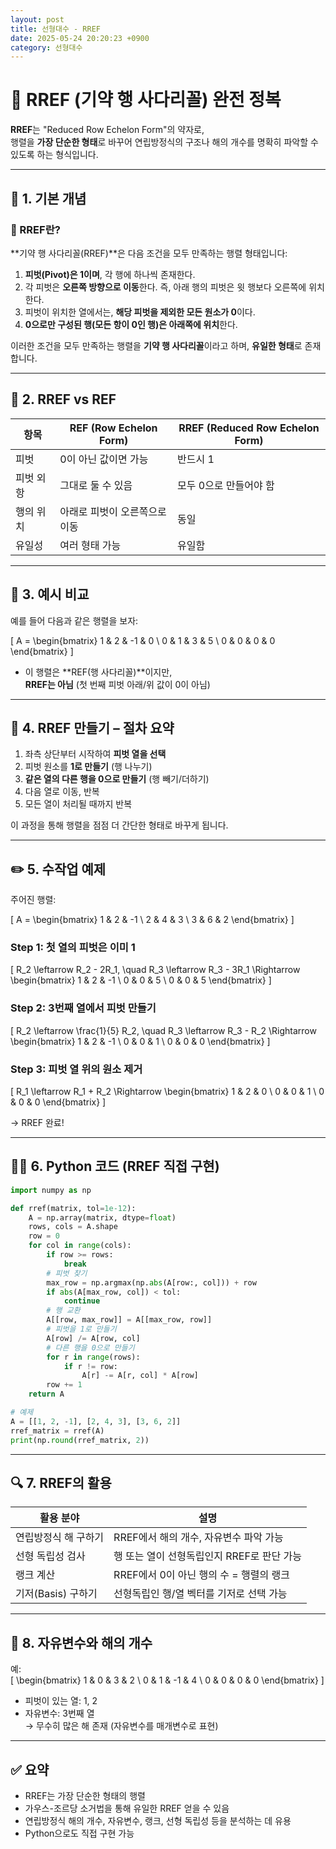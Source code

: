 ```yaml
---
layout: post
title: 선형대수 - RREF
date: 2025-05-24 20:20:23 +0900
category: 선형대수
---
```

# 📏 RREF (기약 행 사다리꼴) 완전 정복

**RREF**는 "Reduced Row Echelon Form"의 약자로,  
행렬을 **가장 단순한 형태**로 바꾸어 연립방정식의 구조나 해의 개수를 명확히 파악할 수 있도록 하는 형식입니다.

---

## 🧮 1. 기본 개념

### 🔹 RREF란?

**기약 행 사다리꼴(RREF)**은 다음 조건을 모두 만족하는 행렬 형태입니다:

1. **피벗(Pivot)은 1이며**, 각 행에 하나씩 존재한다.
2. 각 피벗은 **오른쪽 방향으로 이동**한다. 즉, 아래 행의 피벗은 윗 행보다 오른쪽에 위치한다.
3. 피벗이 위치한 열에서는, **해당 피벗을 제외한 모든 원소가 0**이다.
4. **0으로만 구성된 행(모든 항이 0인 행)은 아래쪽에 위치**한다.

이러한 조건을 모두 만족하는 행렬을 **기약 행 사다리꼴**이라고 하며, **유일한 형태**로 존재합니다.

---

## 🔢 2. RREF vs REF

| 항목 | REF (Row Echelon Form) | RREF (Reduced Row Echelon Form) |
|------|-------------------------|------------------------------|
| 피벗 | 0이 아닌 값이면 가능 | 반드시 1 |
| 피벗 외 항 | 그대로 둘 수 있음 | 모두 0으로 만들어야 함 |
| 행의 위치 | 아래로 피벗이 오른쪽으로 이동 | 동일 |
| 유일성 | 여러 형태 가능 | 유일함 |

---

## 📐 3. 예시 비교

예를 들어 다음과 같은 행렬을 보자:

\[
A =
\begin{bmatrix}
1 & 2 & -1 & 0 \\
0 & 1 & 3 & 5 \\
0 & 0 & 0 & 0
\end{bmatrix}
\]

- 이 행렬은 **REF(행 사다리꼴)**이지만,  
  **RREF는 아님** (첫 번째 피벗 아래/위 값이 0이 아님)

---

## 🧾 4. RREF 만들기 – 절차 요약

1. 좌측 상단부터 시작하여 **피벗 열을 선택**
2. 피벗 원소를 **1로 만들기** (행 나누기)
3. **같은 열의 다른 행을 0으로 만들기** (행 빼기/더하기)
4. 다음 열로 이동, 반복
5. 모든 열이 처리될 때까지 반복

이 과정을 통해 행렬을 점점 더 간단한 형태로 바꾸게 됩니다.

---

## ✏️ 5. 수작업 예제

주어진 행렬:

\[
A =
\begin{bmatrix}
1 & 2 & -1 \\
2 & 4 & 3 \\
3 & 6 & 2
\end{bmatrix}
\]

### Step 1: 첫 열의 피벗은 이미 1

\[
R_2 \leftarrow R_2 - 2R_1, \quad R_3 \leftarrow R_3 - 3R_1
\Rightarrow
\begin{bmatrix}
1 & 2 & -1 \\
0 & 0 & 5 \\
0 & 0 & 5
\end{bmatrix}
\]

### Step 2: 3번째 열에서 피벗 만들기

\[
R_2 \leftarrow \frac{1}{5} R_2, \quad R_3 \leftarrow R_3 - R_2
\Rightarrow
\begin{bmatrix}
1 & 2 & -1 \\
0 & 0 & 1 \\
0 & 0 & 0
\end{bmatrix}
\]

### Step 3: 피벗 열 위의 원소 제거

\[
R_1 \leftarrow R_1 + R_2 \Rightarrow
\begin{bmatrix}
1 & 2 & 0 \\
0 & 0 & 1 \\
0 & 0 & 0
\end{bmatrix}
\]

→ RREF 완료!

---

## 🧑‍💻 6. Python 코드 (RREF 직접 구현)

```python
import numpy as np

def rref(matrix, tol=1e-12):
    A = np.array(matrix, dtype=float)
    rows, cols = A.shape
    row = 0
    for col in range(cols):
        if row >= rows:
            break
        # 피벗 찾기
        max_row = np.argmax(np.abs(A[row:, col])) + row
        if abs(A[max_row, col]) < tol:
            continue
        # 행 교환
        A[[row, max_row]] = A[[max_row, row]]
        # 피벗을 1로 만들기
        A[row] /= A[row, col]
        # 다른 행을 0으로 만들기
        for r in range(rows):
            if r != row:
                A[r] -= A[r, col] * A[row]
        row += 1
    return A

# 예제
A = [[1, 2, -1], [2, 4, 3], [3, 6, 2]]
rref_matrix = rref(A)
print(np.round(rref_matrix, 2))
```

---

## 🔍 7. RREF의 활용

| 활용 분야 | 설명 |
|-----------|------|
| 연립방정식 해 구하기 | RREF에서 해의 개수, 자유변수 파악 가능 |
| 선형 독립성 검사 | 행 또는 열이 선형독립인지 RREF로 판단 가능 |
| 랭크 계산 | RREF에서 0이 아닌 행의 수 = 행렬의 랭크 |
| 기저(Basis) 구하기 | 선형독립인 행/열 벡터를 기저로 선택 가능 |

---

## 📘 8. 자유변수와 해의 개수

예:  
\[
\begin{bmatrix}
1 & 0 & 3 & 2 \\
0 & 1 & -1 & 4 \\
0 & 0 & 0 & 0
\end{bmatrix}
\]

- 피벗이 있는 열: 1, 2  
- 자유변수: 3번째 열  
→ 무수히 많은 해 존재 (자유변수를 매개변수로 표현)

---

## ✅ 요약

- RREF는 가장 단순한 형태의 행렬
- 가우스-조르당 소거법을 통해 유일한 RREF 얻을 수 있음
- 연립방정식 해의 개수, 자유변수, 랭크, 선형 독립성 등을 분석하는 데 유용
- Python으로도 직접 구현 가능
